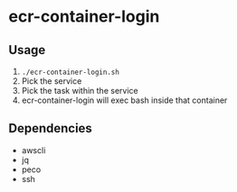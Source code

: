 # ecr-container-login

## Usage

1. `./ecr-container-login.sh`
2. Pick the service
3. Pick the task within the service
4. ecr-container-login will exec bash inside that container

## Dependencies

* awscli
* jq
* peco
* ssh

